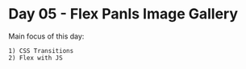 # Day 05 - Flex Panls Image Gallery

Main focus of this day:
    
    1) CSS Transitions
    2) Flex with JS

